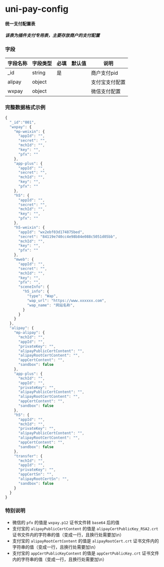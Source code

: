 # uni-pay-config

#### 统一支付配置表

___该表为插件支付专用表，主要存放商户的支付配置___

### 字段

| 字段名称   | 字段类型       | 必填    | 默认值  | 说明 |
|------- |-----------|---------|-------|-------|
| _id    |  string   | 是  |   | 商户支付pid |
| alipay |  object   |   |   | 支付宝支付配置 |
| wxpay  |  object   |   |   | 微信支付配置 |


### 完整数据格式示例

```js
{
  "_id":"001",
  "wxpay": {
    "mp-weixin": {
      "appId": "",
      "secret": "",
      "mchId": "",
      "key": "",
      "pfx": ""
    },
    "app-plus": {
      "appId": "",
      "secret": "",
      "mchId": "",
      "key": "",
      "pfx": ""
    },
    "h5": {
      "appId": "",
      "secret": "",
      "mchId": "",
      "key": "",
      "pfx": ""
    },
    "h5-weixin": {
      "appId": "wx2ebf03d174875bed",
      "secret": "84119e740cc4e98b84e088c5051d05bb",
      "mchId": "",
      "key": "",
      "pfx": ""
    },
    "mweb": {
      "appId": "",
      "secret": "",
      "mchId": "",
      "key": "",
      "pfx": "",
      "sceneInfo": {
        "h5_info": {
          "type": "Wap",
          "wap_url": "https://www.xxxxxx.com",
          "wap_name": "网站名称",
        }
      }
    }
  },
  "alipay": {
    "mp-alipay": {
      "mchId": "",
      "appId": "",
      "privateKey": "",
      "alipayPublicCertContent": "",
      "alipayRootCertContent": "",
      "appCertContent": "",
      "sandbox": false
    },
    "app-plus": {
      "mchId": "",
      "appId": "",
      "privateKey": "",
      "alipayPublicCertContent": "",
      "alipayRootCertContent": "",
      "appCertContent": "",
      "sandbox": false
    },
    "h5": {
      "appId": "",
      "mchId": "",
      "privateKey": "",
      "alipayPublicCertContent": "",
      "alipayRootCertContent": "",
      "appCertContent": "",
      "sandbox": false
    },
    "transfer": {
      "mchId": "",
      "appId": "",
      "privateKey": "",
      "appCertSn": "",
      "alipayRootCertSn": "",
      "sandbox": false
    }
  }
}
```

### 特别说明

* 微信的 `pfx` 的值是 `wxpay.p12` 证书文件转 `base64` 后的值
* 支付宝的 `alipayPublicCertContent` 的值是 `alipayCertPublicKey_RSA2.crt` 证书文件内的字符串的值（变成一行，且换行处需要加\n）
* 支付宝的 `alipayRootCertContent` 的值是 `alipayRootCert.crt` 证书文件内的字符串的值（变成一行，且换行处需要加\n）
* 支付宝的 `appCertPublicKeyContent` 的值是 `appCertPublicKey.crt` 证书文件内的字符串的值（变成一行，且换行处需要加\n）